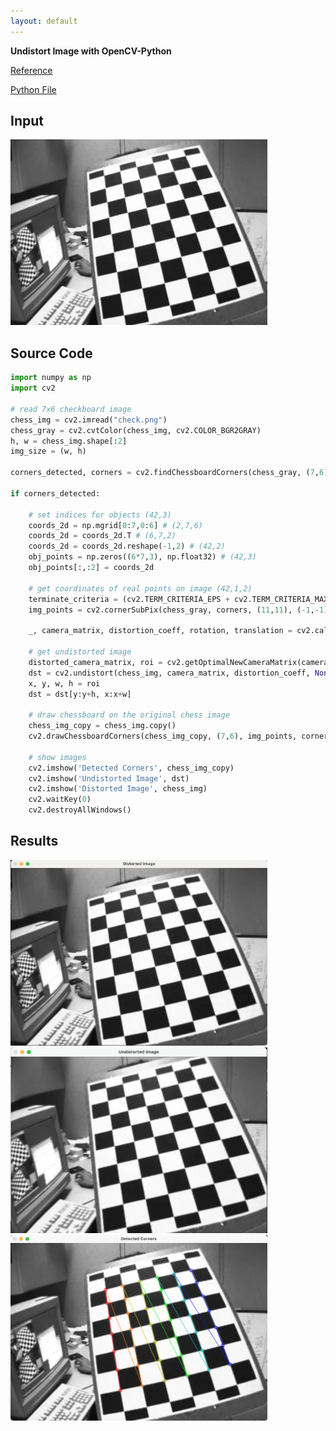 ```yaml
---
layout: default
---
```


**Undistort Image with OpenCV-Python**

[Reference](https://docs.opencv.org/4.x/dc/dbb/tutorial_py_calibration.html)

[Python File](./data/opencv-python/undistort_opencv.py)

## Input
<img src="./data/opencv-python/check.png" width="411" height="297" />

## Source Code

```python
import numpy as np
import cv2

# read 7x6 checkboard image
chess_img = cv2.imread("check.png")
chess_gray = cv2.cvtColor(chess_img, cv2.COLOR_BGR2GRAY)
h, w = chess_img.shape[:2]
img_size = (w, h)

corners_detected, corners = cv2.findChessboardCorners(chess_gray, (7,6), None) # checkerboard of (height: 7, width: 6)

if corners_detected:
    
    # set indices for objects (42,3)
    coords_2d = np.mgrid[0:7,0:6] # (2,7,6)
    coords_2d = coords_2d.T # (6,7,2)
    coords_2d = coords_2d.reshape(-1,2) # (42,2)
    obj_points = np.zeros((6*7,3), np.float32) # (42,3)
    obj_points[:,:2] = coords_2d

    # get coordinates of real points on image (42,1,2)
    terminate_criteria = (cv2.TERM_CRITERIA_EPS + cv2.TERM_CRITERIA_MAX_ITER, 30, 0.001)
    img_points = cv2.cornerSubPix(chess_gray, corners, (11,11), (-1,-1), terminate_criteria) # refine corner points (arguments: 11x11 window size, no zero-zone (-1,-1))

    _, camera_matrix, distortion_coeff, rotation, translation = cv2.calibrateCamera([obj_points], [img_points], img_size, None, None)
    
    # get undistorted image
    distorted_camera_matrix, roi = cv2.getOptimalNewCameraMatrix(camera_matrix, distortion_coeff, img_size, 1, img_size)
    dst = cv2.undistort(chess_img, camera_matrix, distortion_coeff, None, distorted_camera_matrix)
    x, y, w, h = roi
    dst = dst[y:y+h, x:x+w]

    # draw chessboard on the original chess image
    chess_img_copy = chess_img.copy()
    cv2.drawChessboardCorners(chess_img_copy, (7,6), img_points, corners_detected)

    # show images
    cv2.imshow('Detected Corners', chess_img_copy)
    cv2.imshow('Undistorted Image', dst)
    cv2.imshow('Distorted Image', chess_img)
    cv2.waitKey(0)
    cv2.destroyAllWindows()
```

## Results
<img src="./data/opencv-python/distorted.png" width="411" height="297" />
<img src="./data/opencv-python/undistorted.png" width="411" height="297" />
<img src="./data/opencv-python/corners.png" width="411" height="297" />

